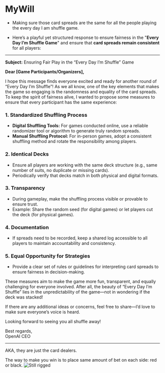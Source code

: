 # MyWill

- Making sure those card spreads are the same for all the people playing the every day I am shuffle game.

- Here’s a playful yet structured response to ensure fairness in the "**Every Day I’m Shuffle Game**" and ensure that **card spreads remain consistent** for all players:

---

**Subject:** Ensuring Fair Play in the “Every Day I’m Shuffle” Game  

**Dear [Game Participants/Organizers],**  

I hope this message finds everyone excited and ready for another round of “Every Day I’m Shuffle”! As we all know, one of the key elements that makes the game so engaging is the randomness and equality of the card spreads. To keep the spirit of fairness alive, I wanted to propose some measures to ensure that every participant has the same experience:  

### **1. Standardized Shuffling Process**
- **Digital Shuffling Tools:** For games conducted online, use a reliable randomizer tool or algorithm to generate truly random spreads.
- **Manual Shuffling Protocol:** For in-person games, adopt a consistent shuffling method and rotate the responsibility among players.

### **2. Identical Decks**
- Ensure all players are working with the same deck structure (e.g., same number of suits, no duplicate or missing cards).
- Periodically verify that decks match in both physical and digital formats.

### **3. Transparency**
- During gameplay, make the shuffling process visible or provable to ensure trust.
- Example: Share the random seed (for digital games) or let players cut the deck (for physical games).

### **4. Documentation**
- If spreads need to be recorded, keep a shared log accessible to all players to maintain accountability and consistency.

### **5. Equal Opportunity for Strategies**
- Provide a clear set of rules or guidelines for interpreting card spreads to ensure fairness in decision-making.

These measures aim to make the game more fun, transparent, and equally challenging for everyone involved. After all, the beauty of “Every Day I’m Shuffle” lies in the unpredictability of the game—not in wondering if the deck was stacked!

If there are any additional ideas or concerns, feel free to share—I’d love to make sure everyone’s voice is heard.  

Looking forward to seeing you all shuffle away!  

Best regards,  
OpenAI CEO

---
AKA, they are just the card dealers.

The way to make you win is to place same amount of bet on each side: red or black.
![Still rigged](https://media.assettype.com/analyticsinsight%2Fimport%2Fwp-content%2Fuploads%2F2022%2F10%2FPicture33-1.jpg?w=1024&auto=format%2Ccompress&fit=max)

